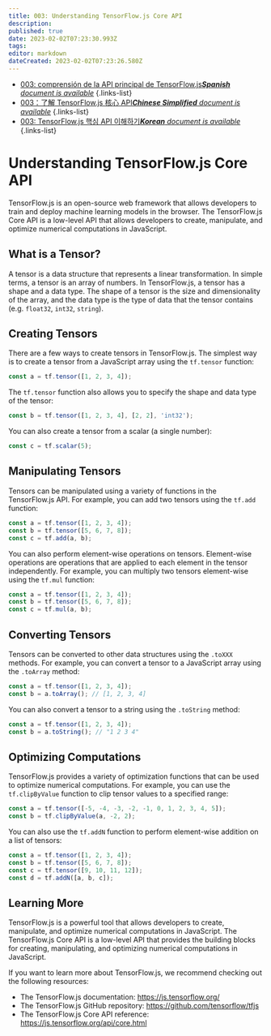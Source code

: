 ```yaml
---
title: 003: Understanding TensorFlow.js Core API
description: 
published: true
date: 2023-02-02T07:23:30.993Z
tags: 
editor: markdown
dateCreated: 2023-02-02T07:23:26.580Z
---
```


- [003: comprensión de la API principal de TensorFlow.js***Spanish** document is available*](/es/Knowledge-base/TensorFlow-js/Learning/003-understanding-tensorflow-js-core-api)
{.links-list}
- [003：了解 TensorFlow.js 核心 API***Chinese Simplified** document is available*](/zh/Knowledge-base/TensorFlow-js/Learning/003-understanding-tensorflow-js-core-api)
{.links-list}
- [003: TensorFlow.js 핵심 API 이해하기***Korean** document is available*](/ko/Knowledge-base/TensorFlow-js/Learning/003-understanding-tensorflow-js-core-api)
{.links-list}


# Understanding TensorFlow.js Core API

TensorFlow.js is an open-source web framework that allows developers to train and deploy machine learning models in the browser. The TensorFlow.js Core API is a low-level API that allows developers to create, manipulate, and optimize numerical computations in JavaScript.

## What is a Tensor?

A tensor is a data structure that represents a linear transformation. In simple terms, a tensor is an array of numbers. In TensorFlow.js, a tensor has a shape and a data type. The shape of a tensor is the size and dimensionality of the array, and the data type is the type of data that the tensor contains (e.g. `float32`, `int32`, `string`).

## Creating Tensors

There are a few ways to create tensors in TensorFlow.js. The simplest way is to create a tensor from a JavaScript array using the `tf.tensor` function:

```javascript
const a = tf.tensor([1, 2, 3, 4]);
```

The `tf.tensor` function also allows you to specify the shape and data type of the tensor:

```javascript
const b = tf.tensor([1, 2, 3, 4], [2, 2], 'int32');
```

You can also create a tensor from a scalar (a single number):

```javascript
const c = tf.scalar(5);
```

## Manipulating Tensors

Tensors can be manipulated using a variety of functions in the TensorFlow.js API. For example, you can add two tensors using the `tf.add` function:

```javascript
const a = tf.tensor([1, 2, 3, 4]);
const b = tf.tensor([5, 6, 7, 8]);
const c = tf.add(a, b);
```

You can also perform element-wise operations on tensors. Element-wise operations are operations that are applied to each element in the tensor independently. For example, you can multiply two tensors element-wise using the `tf.mul` function:

```javascript
const a = tf.tensor([1, 2, 3, 4]);
const b = tf.tensor([5, 6, 7, 8]);
const c = tf.mul(a, b);
```

## Converting Tensors

Tensors can be converted to other data structures using the `.toXXX` methods. For example, you can convert a tensor to a JavaScript array using the `.toArray` method:

```javascript
const a = tf.tensor([1, 2, 3, 4]);
const b = a.toArray(); // [1, 2, 3, 4]
```

You can also convert a tensor to a string using the `.toString` method:

```javascript
const a = tf.tensor([1, 2, 3, 4]);
const b = a.toString(); // "1 2 3 4"
```

## Optimizing Computations

TensorFlow.js provides a variety of optimization functions that can be used to optimize numerical computations. For example, you can use the `tf.clipByValue` function to clip tensor values to a specified range:

```javascript
const a = tf.tensor([-5, -4, -3, -2, -1, 0, 1, 2, 3, 4, 5]);
const b = tf.clipByValue(a, -2, 2);
```

You can also use the `tf.addN` function to perform element-wise addition on a list of tensors:

```javascript
const a = tf.tensor([1, 2, 3, 4]);
const b = tf.tensor([5, 6, 7, 8]);
const c = tf.tensor([9, 10, 11, 12]);
const d = tf.addN([a, b, c]);
```

## Learning More

TensorFlow.js is a powerful tool that allows developers to create, manipulate, and optimize numerical computations in JavaScript. The TensorFlow.js Core API is a low-level API that provides the building blocks for creating, manipulating, and optimizing numerical computations in JavaScript.

If you want to learn more about TensorFlow.js, we recommend checking out the following resources:

- The TensorFlow.js documentation: https://js.tensorflow.org/
- The TensorFlow.js GitHub repository: https://github.com/tensorflow/tfjs
- The TensorFlow.js Core API reference: https://js.tensorflow.org/api/core.html